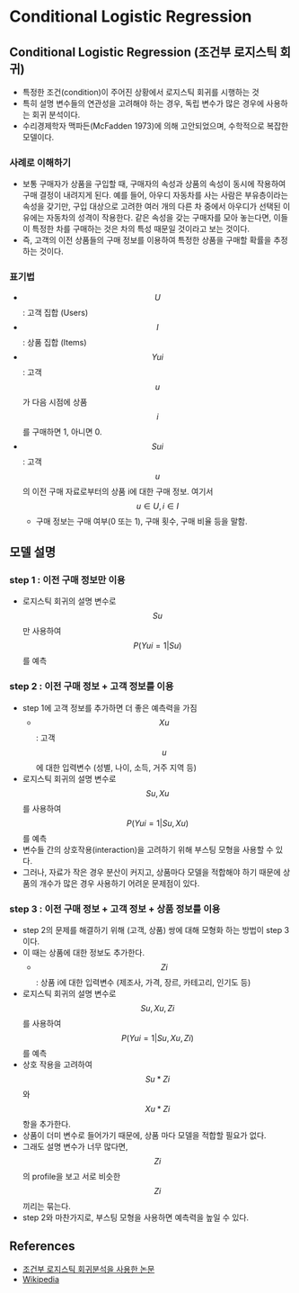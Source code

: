 # Conditional Logistic Regression

## Conditional Logistic Regression \(조건부 로지스틱 회귀\)

* 특정한 조건\(condition\)이 주어진 상황에서 로지스틱 회귀를 시행하는 것
* 특히 설명 변수들의 연관성을 고려해야 하는 경우, 독립 변수가 많은 경우에 사용하는 회귀 분석이다.
* 수리경제학자 맥파든\(McFadden 1973\)에 의해 고안되었으며, 수학적으로 복잡한 모델이다.

### 사례로 이해하기

* 보통 구매자가 상품을 구입할 때, 구매자의 속성과 상품의 속성이 동시에 작용하여 구매 결정이 내려지게 된다. 예를 들어, 아우디 자동차를 사는 사람은 부유층이라는 속성을 갖기만, 구입 대상으로 고려한 여러 개의 다른 차 중에서 아우디가 선택된 이유에는 자동차의 성격이 작용한다. 같은 속성을 갖는 구매자를 모아 놓는다면, 이들이 특정한 차를 구매하는 것은 차의 특성 때문일 것이라고 보는 것이다.
* 즉, 고객의 이전 상품들의 구매 정보를 이용하여 특정한 상품을 구매할 확률을 추정하는 것이다.

### 표기법

* $$U$$ : 고객 집합 \(Users\)
* $$I$$ : 상품 집합 \(Items\)
* $$Yui$$ : 고객 $$u$$가 다음 시점에 상품 $$i $$ 를 구매하면 1, 아니면 0. 
* $$Sui$$ : 고객 $$u$$의 이전 구매 자료로부터의 상품 i에 대한 구매 정보. 여기서 $$u ∈ U, i ∈ I$$ 
  * 구매 정보는 구매 여부\(0 또는 1\), 구매 횟수, 구매 비율 등을 말함.

## 모델 설명

### step 1 : 이전 구매 정보만 이용

* 로지스틱 회귀의 설명 변수로 $$Su$$만 사용하여 $$P(Yui = 1 | Su)$$를 예측

### step 2 : 이전 구매 정보 + 고객 정보를 이용

* step 1에 고객 정보를 추가하면 더 좋은 예측력을 가짐
  * $$Xu$$ : 고객 $$u$$에 대한 입력변수 \(성별, 나이, 소득, 거주 지역 등\)
* 로지스틱 회귀의 설명 변수로 $$Su, Xu$$를 사용하여 $$P(Yui = 1 | Su, Xu)$$를 예측
* 변수들 간의 상호작용\(interaction\)을 고려하기 위해 부스팅 모형을 사용할 수 있다.
* 그러나, 자료가 작은 경우 분산이 커지고, 상품마다 모델을 적합해야 하기 때문에 상품의 개수가 많은 경우 사용하기 어려운 문제점이 있다.

### step 3 : 이전 구매 정보 + 고객 정보 + 상품 정보를 이용

* step 2의 문제를 해결하기 위해 \(고객, 상품\) 쌍에 대해 모형화 하는 방법이 step 3이다.
* 이 때는 상품에 대한 정보도 추가한다.
  * $$Zi$$ : 상품 i에 대한 입력변수 \(제조사, 가격, 장르, 카테고리, 인기도 등\)
* 로지스틱 회귀의 설명 변수로 $$Su, Xu, Zi$$를 사용하여 $$P(Yui = 1 | Su, Xu, Zi)$$를 예측
* 상호 작용을 고려하여  $$Su * Zi$$와 $$Xu * Zi$$항을 추가한다.
* 상품이 더미 변수로 들어가기 때문에, 상품 마다 모델을 적합할 필요가 없다.
* 그래도 설명 변수가 너무 많다면, $$Zi$$의 profile을 보고 서로 비슷한 $$Zi$$끼리는 묶는다.
* step 2와 마찬가지로, 부스팅 모형을 사용하면 예측력을 높일 수 있다.

## References

* [조건부 로지스틱 회귀분석을 사용한 논문](https://goo.gl/MQdf42)
* [Wikipedia](https://en.wikipedia.org/wiki/Conditional_logistic_regression)




